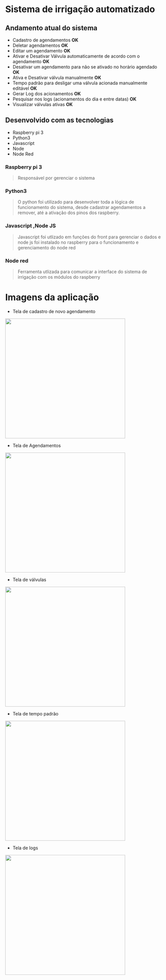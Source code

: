 # Sistema de irrigação automatizado

## Andamento atual do sistema
- Cadastro de agendamentos **OK**
- Deletar agendamentos **OK**
- Editar um agendamento **OK**
- Ativar e Desativar Válvula automaticamente de acordo com o agendamento **OK**
- Desativar um agendamento para não se ativado no horário agendado **OK**
- Ativa e Desativar válvula manualmente **OK**
- Tempo padrão para desligar uma válvula acionada manualmente editável **OK**
- Gerar Log dos acionamentos **OK**
- Pesquisar nos logs (acionamentos do dia e entre datas) **OK**
- Visualizar válvulas ativas **OK**


## Desenvolvido com as tecnologias
- Raspberry pi 3
- Python3
- Javascript
- Node
- Node Red

### Raspberry pi 3
> Responsável por gerenciar o sistema

### Python3
> O python foi utilizado para desenvolver toda a lógica de funcionamento do sistema, desde
> cadastrar agendamentos a remover, até a ativação dos pinos dos raspberry.

### Javascript ,Node JS
> Javascript foi utlizado em funções do front para gerenciar o dados e node js foi instalado no
> raspberry para o funcionamento e gerenciamento do node red

### Node red
> Ferramenta utlizada para comunicar a interface do sistema de irrigação com os
> módulos do raspberry


# Imagens da aplicação
- Tela de cadastro de novo agendamento
<img src="https://github.com/EversonSilva9799/Sistema-de-irriga-o/blob/master/screenshot%20application/cadastro%20agendamentos.png" width="380">

- Tela de Agendamentos
<img src="https://github.com/EversonSilva9799/Sistema-de-irriga-o/blob/master/screenshot%20application/agendamentos.png" width="380">

- Tela de válvulas
<img src="https://github.com/EversonSilva9799/Sistema-de-irriga-o/blob/master/screenshot%20application/valvulas.png" width="380">

- Tela de tempo padrão
<img src="https://github.com/EversonSilva9799/Sistema-de-irriga-o/blob/master/screenshot%20application/tempo%20padrao.png" width="380">

- Tela de logs
<img src="https://github.com/EversonSilva9799/Sistema-de-irriga-o/blob/master/screenshot%20application/logs.png" width="380">


